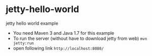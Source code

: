 # jetty-hello-world
jetty hello world example

+ You need Maven 3 and Java 1.7 for this example
+ To run the server (without have to download jetty from web)
  `mvn jetty:run`
+ open following link
  `http://localhost:8080/`
